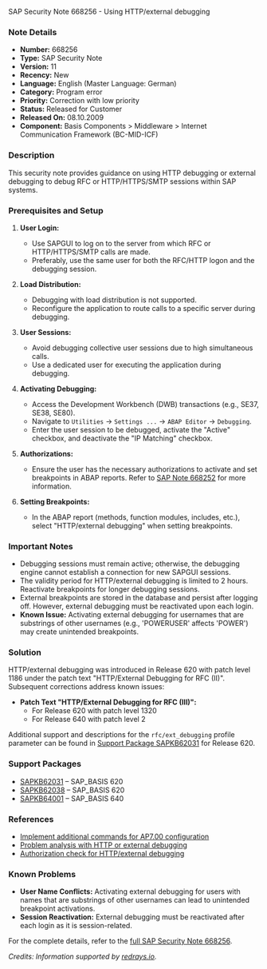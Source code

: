 SAP Security Note 668256 - Using HTTP/external debugging

### **Note Details**
- **Number:** 668256
- **Type:** SAP Security Note
- **Version:** 11
- **Recency:** New
- **Language:** English (Master Language: German)
- **Category:** Program error
- **Priority:** Correction with low priority
- **Status:** Released for Customer
- **Released On:** 08.10.2009
- **Component:** Basis Components > Middleware > Internet Communication Framework (BC-MID-ICF)

### **Description**
This security note provides guidance on using HTTP debugging or external debugging to debug RFC or HTTP/HTTPS/SMTP sessions within SAP systems.

### **Prerequisites and Setup**
1. **User Login:**
   - Use SAPGUI to log on to the server from which RFC or HTTP/HTTPS/SMTP calls are made.
   - Preferably, use the same user for both the RFC/HTTP logon and the debugging session.

2. **Load Distribution:**
   - Debugging with load distribution is not supported.
   - Reconfigure the application to route calls to a specific server during debugging.

3. **User Sessions:**
   - Avoid debugging collective user sessions due to high simultaneous calls.
   - Use a dedicated user for executing the application during debugging.

4. **Activating Debugging:**
   - Access the Development Workbench (DWB) transactions (e.g., SE37, SE38, SE80).
   - Navigate to `Utilities` → `Settings ...` → `ABAP Editor` → `Debugging`.
   - Enter the user session to be debugged, activate the "Active" checkbox, and deactivate the "IP Matching" checkbox.

5. **Authorizations:**
   - Ensure the user has the necessary authorizations to activate and set breakpoints in ABAP reports. Refer to [SAP Note 668252](https://me.sap.com/notes/668252) for more information.

6. **Setting Breakpoints:**
   - In the ABAP report (methods, function modules, includes, etc.), select "HTTP/external debugging" when setting breakpoints.

### **Important Notes**
- Debugging sessions must remain active; otherwise, the debugging engine cannot establish a connection for new SAPGUI sessions.
- The validity period for HTTP/external debugging is limited to 2 hours. Reactivate breakpoints for longer debugging sessions.
- External breakpoints are stored in the database and persist after logging off. However, external debugging must be reactivated upon each login.
- **Known Issue:** Activating external debugging for usernames that are substrings of other usernames (e.g., 'POWERUSER' affects 'POWER') may create unintended breakpoints.

### **Solution**
HTTP/external debugging was introduced in Release 620 with patch level 1186 under the patch text "HTTP/External Debugging for RFC (II)". Subsequent corrections address known issues:
- **Patch Text "HTTP/External Debugging for RFC (III)":**
  - For Release 620 with patch level 1320
  - For Release 640 with patch level 2

Additional support and descriptions for the `rfc/ext_debugging` profile parameter can be found in [Support Package SAPKB62031](https://me.sap.com/supportpackage/SAPKB62031) for Release 620.

### **Support Packages**
- [SAPKB62031](https://me.sap.com/supportpackage/SAPKB62031) – SAP_BASIS 620
- [SAPKB62038](https://me.sap.com/supportpackage/SAPKB62038) – SAP_BASIS 620
- [SAPKB64001](https://me.sap.com/supportpackage/SAPKB64001) – SAP_BASIS 640

### **References**
- [Implement additional commands for AP7.00 configuration](https://me.sap.com/notes/985891)
- [Problem analysis with HTTP or external debugging](https://me.sap.com/notes/751872)
- [Authorization check for HTTP/external debugging](https://me.sap.com/notes/668252)

### **Known Problems**
- **User Name Conflicts:** Activating external debugging for users with names that are substrings of other usernames can lead to unintended breakpoint activations.
- **Session Reactivation:** External debugging must be reactivated after each login as it is session-related.

For the complete details, refer to the [full SAP Security Note 668256](https://me.sap.com/notes/668256).

*Credits: Information supported by [redrays.io](https://redrays.io).*